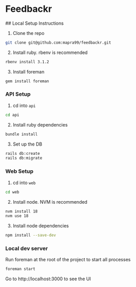 # Feedbackr

## Local Setup Instructions

1. Clone the repo
```bash
git clone git@github.com:mapra99/feedbackr.git
```

2. Install ruby. rbenv is recommended
```bash
rbenv install 3.1.2
```

3. Install foreman
```bash
gem install foreman
```

### API Setup

1. cd into `api`
```bash
cd api
```

2. Install ruby dependencies
```bash
bundle install
```

3. Set up the DB
```bash
rails db:create
rails db:migrate
```

### Web Setup

1. cd into `web`
```bash
cd web
```

2. Install node. NVM is recommended
```bash
nvm install 18
nvm use 18
```

3. Install node dependencies
```bash
npm install --save-dev
```

### Local dev server

Run foreman at the root of the project to start all processes
```bash
foreman start
```

Go to http://localhost:3000 to see the UI

